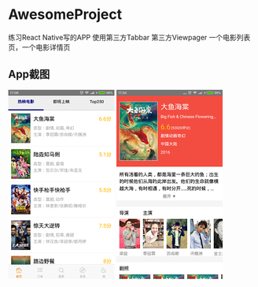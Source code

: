 # AwesomeProject

练习React Native写的APP 使用第三方Tabbar 第三方Viewpager 一个电影列表页，一个电影详情页

## App截图

![image](./readme/list.png)  ![image](./readme/info.png)
